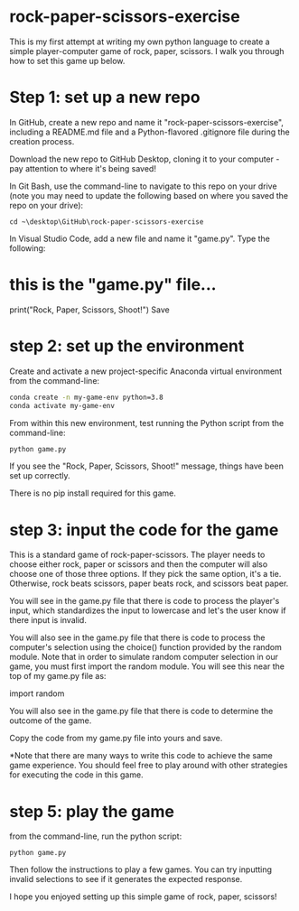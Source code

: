 # rock-paper-scissors-exercise
This is my first attempt at writing my own python language to create a simple player-computer game of rock, paper, scissors. I walk you through how to set this game up below.

# Step 1: set up a new repo
In GitHub, create a new repo and name it "rock-paper-scissors-exercise", including a README.md file and a Python-flavored .gitignore file during the creation process.

Download the new repo to GitHub Desktop, cloning it to your computer - pay attention to where it's being saved!

In Git Bash, use the command-line to navigate to this repo on your drive (note you may need to update the following based on where you saved the repo on your drive):

```
cd ~\desktop\GitHub\rock-paper-scissors-exercise
```

In Visual Studio Code, add a new file and name it "game.py". Type the following:
# this is the "game.py" file...
print("Rock, Paper, Scissors, Shoot!")
Save


# step 2: set up the environment
Create and activate a new project-specific Anaconda virtual environment from the command-line:

```sh
conda create -n my-game-env python=3.8
conda activate my-game-env
```

From within this new environment, test running the Python script from the command-line:
```sh
python game.py
```

If you see the "Rock, Paper, Scissors, Shoot!" message, things have been set up correctly.

There is no pip install required for this game.


# step 3: input the code for the game
This is a standard game of rock-paper-scissors. The player needs to choose either rock, paper or scissors and then the computer will also choose one of those three options. If they pick the same option, it's a tie. Otherwise, rock beats scissors, paper beats rock, and scissors beat paper.

You will see in the game.py file that there is code to process the player's input, which standardizes the input to lowercase and let's the user know if there input is invalid.

You will also see in the game.py file that there is code to process the computer's selection using the choice() function provided by the random module. Note that in order to simulate random computer selection in our game, you must first import the random module. You will see this near the top of my game.py file as:

import random


You will also see in the game.py file that there is code to determine the outcome of the game.

Copy the code from my game.py file into yours and save.

*Note that there are many ways to write this code to achieve the same game experience. You should feel free to play around with other strategies for executing the code in this game.


# step 5: play the game
from the command-line, run the python script:

```
python game.py
```

Then follow the instructions to play a few games. You can try inputting invalid selections to see if it generates the expected response.

I hope you enjoyed setting up this simple game of rock, paper, scissors!